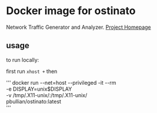# Docker image for ostinato

Network Traffic Generator and Analyzer. [Project Homepage](http://ostinato.org)

## usage

to run locally:

first run `xhost +` then

'''
docker run --net=host --privileged -it --rm \
-e DISPLAY=unix$DISPLAY \
-v /tmp/.X11-unix/:/tmp/.X11-unix/ \
pbullian/ostinato:latest  
'''
